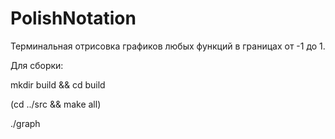 # PolishNotation

Терминальная отрисовка графиков любых функций в границах от -1 до 1.

Для сборки:

mkdir build && cd build

(cd ../src && make all)

./graph

